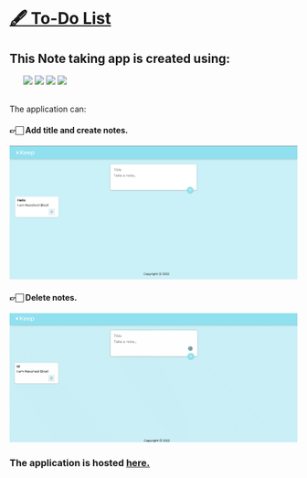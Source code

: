 <h1> <a href="https://navsheelbiral.github.io/Keep/"> 🖋 To-Do List </a> </h1>
<h2> This Note taking app is created using: </h2>
<ul>
  <img src="https://img.shields.io/badge/React-20232A?style=for-the-badge&logo=react&logoColor=61DAFB" />
  <img src="https://img.shields.io/badge/HTML5-E34F26?style=for-the-badge&logo=html5&logoColor=white" />
  <img src="https://img.shields.io/badge/CSS3-1572B6?style=for-the-badge&logo=css3&logoColor=white" />
  <img src="https://img.shields.io/badge/JavaScript-323330?style=for-the-badge&logo=javascript&logoColor=F7DF1E" />
</ul>
<br />
The application can:
<h4> 👉🏻 Add title and create notes. </h4>
<img src="https://github.com/navsheelbiral/Keep/blob/master/r-img/1.png" />
<h4> 👉🏻 Delete notes. </h4>
<img src="https://github.com/navsheelbiral/Keep/blob/master/r-img/2.gif" />
<h3> The application is hosted <a href= "https://navsheelbiral.github.io/Keep/"> here. </a> </h3>
